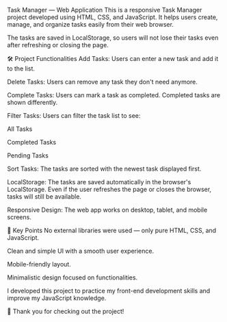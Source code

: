 Task Manager — Web Application
This is a responsive Task Manager project developed using HTML, CSS, and JavaScript.
It helps users create, manage, and organize tasks easily from their web browser.

The tasks are saved in LocalStorage, so users will not lose their tasks even after refreshing or closing the page.

🛠️ Project Functionalities
Add Tasks:
Users can enter a new task and add it to the list.

Delete Tasks:
Users can remove any task they don't need anymore.

Complete Tasks:
Users can mark a task as completed. Completed tasks are shown differently.

Filter Tasks:
Users can filter the task list to see:

All Tasks

Completed Tasks

Pending Tasks

Sort Tasks:
The tasks are sorted with the newest task displayed first.

LocalStorage:
The tasks are saved automatically in the browser's LocalStorage.
Even if the user refreshes the page or closes the browser, tasks will still be available.

Responsive Design:
The web app works on desktop, tablet, and mobile screens.

🌟 Key Points
No external libraries were used — only pure HTML, CSS, and JavaScript.

Clean and simple UI with a smooth user experience.

Mobile-friendly layout.

Minimalistic design focused on functionalities.

I developed this project to practice my front-end development skills and improve my JavaScript knowledge.

🚀 Thank you for checking out the project!
